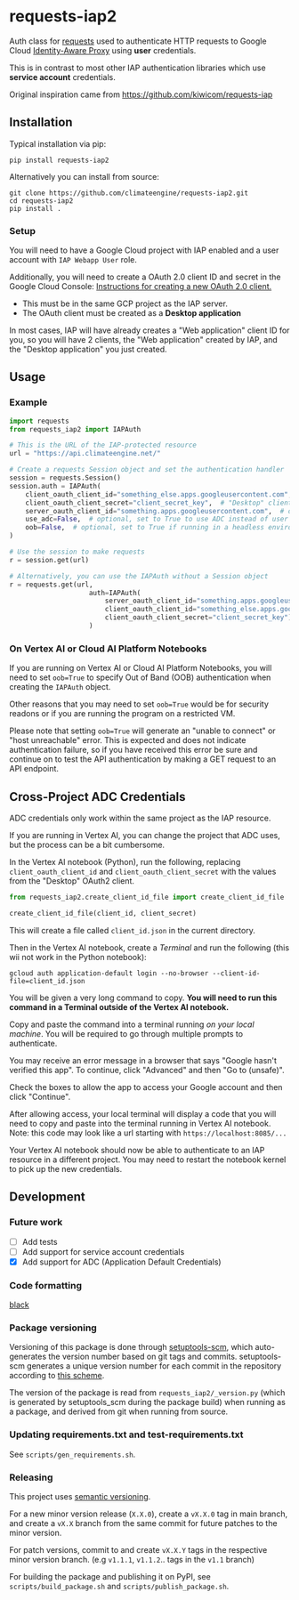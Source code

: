 # requests-iap2
Auth class for [requests](https://github.com/kennethreitz/requests) used to authenticate HTTP requests to 
Google Cloud [Identity-Aware Proxy](https://cloud.google.com/iap/) using **user** credentials.

This is in contrast to most other IAP authentication libraries which use **service account** credentials.

Original inspiration came from https://github.com/kiwicom/requests-iap 

## Installation

Typical installation via pip:

```shell
pip install requests-iap2
```

Alternatively you can install from source:

```shell
git clone https://github.com/climateengine/requests-iap2.git
cd requests-iap2
pip install .
```


### Setup
You will need to have a Google Cloud project with IAP enabled and a user account with `IAP Webapp User` role.

Additionally, you will need to create a OAuth 2.0 client ID and secret in the Google Cloud Console:
[Instructions for creating a new OAuth 2.0 client.](https://support.google.com/cloud/answer/6158849)

  - This must be in the same GCP project as the IAP server.
  - The OAuth client must be created as a **Desktop application**

In most cases, IAP will have already creates a "Web application" client ID for you, so you will have 2 clients,
the "Web application" created by IAP, and the "Desktop application" you just created.


## Usage

### Example

```python
import requests
from requests_iap2 import IAPAuth

# This is the URL of the IAP-protected resource
url = "https://api.climateengine.net/"

# Create a requests Session object and set the authentication handler
session = requests.Session()
session.auth = IAPAuth(
    client_oauth_client_id="something_else.apps.googleusercontent.com",  # "Desktop" client
    client_oauth_client_secret="client_secret_key",  # "Desktop" client secret
    server_oauth_client_id="something.apps.googleusercontent.com",  # optional, "Web" client created by IAP
    use_adc=False,  # optional, set to True to use ADC instead of user credentials
    oob=False,  # optional, set to True if running in a headless environment or cannot run a webserver (e.g. on Vertex AI)
)

# Use the session to make requests
r = session.get(url)

# Alternatively, you can use the IAPAuth without a Session object
r = requests.get(url,
                    auth=IAPAuth(
                        server_oauth_client_id="something.apps.googleusercontent.com",  # optional
                        client_oauth_client_id="something_else.apps.googleusercontent.com",
                        client_oauth_client_secret="client_secret_key"),
                    )
```

### On Vertex AI or Cloud AI Platform Notebooks

If you are running on Vertex AI or Cloud AI Platform Notebooks, you will need to set `oob=True` to specify Out of Band (OOB) authentication when creating the `IAPAuth` object. 

Other reasons that you may need to set `oob=True` would be for security readons or if you are running the program on a restricted VM.

Please note that setting `oob=True` will generate an "unable to connect" or "host unreachable" error. This is expected and does not indicate authentication failure, so if you have received this error be sure and continue on to test the API authentication by making a GET request to an API endpoint.


## Cross-Project ADC Credentials
ADC credentials only work within the same project as the IAP resource.

If you are running in Vertex AI, you can change the project that ADC uses, but the process can be a bit cumbersome.

In the Vertex AI notebook (Python), run the following, replacing `client_oauth_client_id` and 
`client_oauth_client_secret` with the values from the "Desktop" OAuth2 client.

```python
from requests_iap2.create_client_id_file import create_client_id_file

create_client_id_file(client_id, client_secret)
```

This will create a file called `client_id.json` in the current directory.

Then in the Vertex AI notebook, create a *Terminal* and run the following (this wii not work in the Python notebook):

```shell
gcloud auth application-default login --no-browser --client-id-file=client_id.json
```

You will be given a very long command to copy. **You will need to run this command in a Terminal outside of the Vertex AI notebook.**

Copy and paste the command into a terminal running *on your local machine*. You will be required to go through multiple
prompts to authenticate.

You may receive an error message in a browser that says "Google hasn't verified this app".
To continue, click "Advanced" and then "Go to <app name> (unsafe)".

Check the boxes to allow the app to access your Google account and then click "Continue".

After allowing access, your local terminal will display a code that you will need to copy and paste into the 
terminal running in Vertex AI notebook.  Note: this code may look like a url starting with `https://localhost:8085/...`

Your Vertex AI notebook should now be able to authenticate to an IAP resource in a different project.
You may need to restart the notebook kernel to pick up the new credentials.

## Development

### Future work

- [ ] Add tests
- [ ] Add support for service account credentials
- [x] Add support for ADC (Application Default Credentials)

### Code formatting

[black](https://github.com/ambv/black/)

### Package versioning

Versioning of this package is done through [setuptools-scm](https://github.com/pypa/setuptools_scm),
which auto-generates the version number based on git tags and commits. setuptools-scm generates a
unique version number for each commit in the repository according to
[this scheme](https://github.com/pypa/setuptools_scm/#default-versioning-scheme).

The version of the package is read from `requests_iap2/_version.py`
(which is generated by setuptools_scm during the package build) when running as a package, and derived
from git when running from source.

### Updating requirements.txt and test-requirements.txt

See `scripts/gen_requirements.sh`.

### Releasing

This project uses [semantic versioning](https://semver.org/).

For a new minor version release (`X.X.0`), create a `vX.X.0` tag in main branch,
and create a `vX.X` branch from the same commit for future patches to the minor version.

For patch versions, commit to and create `vX.X.Y` tags in the respective minor version branch.
(e.g `v1.1.1`, `v1.1.2`.. tags in the `v1.1` branch)

For building the package and publishing it on PyPI, see `scripts/build_package.sh`
and `scripts/publish_package.sh`.
